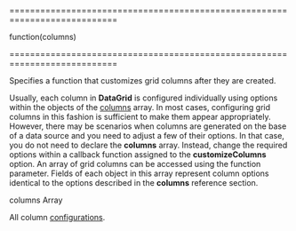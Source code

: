 ===========================================================================
<!--type-->function(columns)<!--/type-->
===========================================================================

<!--shortDescription-->
Specifies a function that customizes grid columns after they are created.
<!--/shortDescription-->

<!--fullDescription-->
Usually, each column in **DataGrid** is configured individually using options within the objects of the [columns](/Documentation/ApiReference/UI_Widgets/dxDataGrid/Configuration/columns/) array. In most cases, configuring grid columns in this fashion is sufficient to make them appear appropriately. However, there may be scenarios when columns are generated on the base of a data source and you need to adjust a few of their options. In that case, you do not need to declare the **columns** array. Instead, change the required options within a callback function assigned to the **customizeColumns** option. An array of grid columns can be accessed using the function parameter. Fields of each object in this array represent column options identical to the options described in the **columns** reference section. 
<!--/fullDescription-->
<!--typeFunctionParamName1-->columns<!--/typeFunctionParamName1-->
<!--typeFunctionParamType1-->Array<dxDataGrid_Options_columns><!--/typeFunctionParamType1-->
<!--typeFunctionParamDescription1-->
All column [configurations](/Documentation/ApiReference/UI_Widgets/dxDataGrid/Configuration/columns/).
<!--/typeFunctionParamDescription1-->
